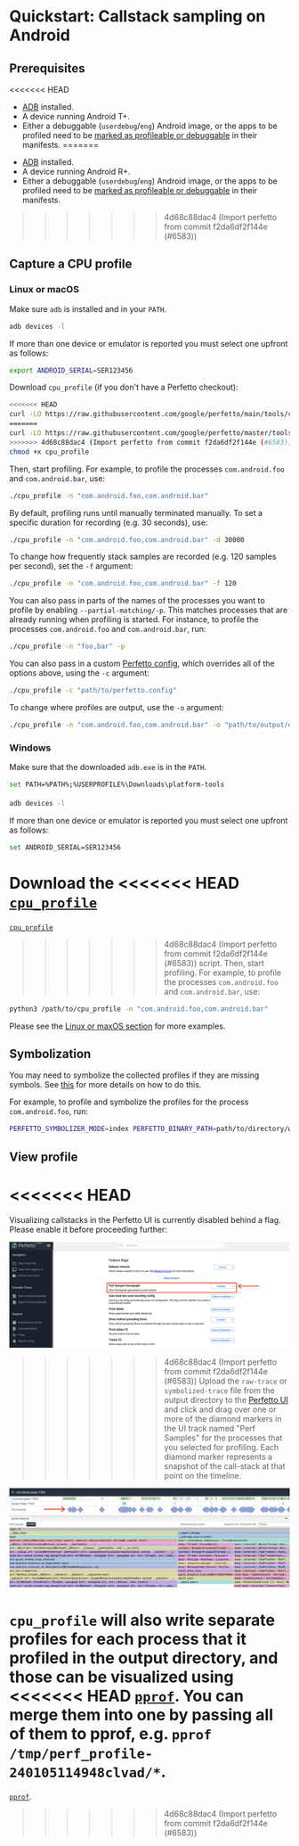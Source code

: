 # Quickstart: Callstack sampling on Android

## Prerequisites

<<<<<<< HEAD
- [ADB](https://developer.android.com/studio/command-line/adb) installed.
- A device running Android T+.
- Either a debuggable (`userdebug`/`eng`) Android image, or the apps to be
  profiled need to be
  [marked as profileable or debuggable](https://developer.android.com/guide/topics/manifest/profileable-element)
  in their manifests.
=======
*   [ADB](https://developer.android.com/studio/command-line/adb) installed.
*   A device running Android R+.
*   Either a debuggable (`userdebug`/`eng`) Android image, or the apps to be
    profiled need to be
    [marked as profileable or debuggable](https://developer.android.com/guide/topics/manifest/profileable-element)
    in their manifests.
>>>>>>> 4d68c88dac4 (Import perfetto from commit f2da6df2f144e (#6583))

## Capture a CPU profile

### Linux or macOS

Make sure `adb` is installed and in your `PATH`.

```bash
adb devices -l
```

If more than one device or emulator is reported you must select one upfront as
follows:

```bash
export ANDROID_SERIAL=SER123456
```

Download `cpu_profile` (if you don't have a Perfetto checkout):

```bash
<<<<<<< HEAD
curl -LO https://raw.githubusercontent.com/google/perfetto/main/tools/cpu_profile
=======
curl -LO https://raw.githubusercontent.com/google/perfetto/master/tools/cpu_profile
>>>>>>> 4d68c88dac4 (Import perfetto from commit f2da6df2f144e (#6583))
chmod +x cpu_profile
```

Then, start profiling. For example, to profile the processes `com.android.foo`
and `com.android.bar`, use:

```bash
./cpu_profile -n "com.android.foo,com.android.bar"
```

By default, profiling runs until manually terminated manually. To set a specific
duration for recording (e.g. 30 seconds), use:

```bash
./cpu_profile -n "com.android.foo,com.android.bar" -d 30000
```

To change how frequently stack samples are recorded (e.g. 120 samples per
second), set the `-f` argument:

```bash
./cpu_profile -n "com.android.foo,com.android.bar" -f 120
```

You can also pass in parts of the names of the processes you want to profile by
enabling `--partial-matching/-p`. This matches processes that are already
running when profiling is started. For instance, to profile the processes
`com.android.foo` and `com.android.bar`, run:

```bash
./cpu_profile -n "foo,bar" -p
```

You can also pass in a custom [Perfetto config](/docs/concepts/config.md), which
overrides all of the options above, using the `-c` argument:

```bash
./cpu_profile -c "path/to/perfetto.config"
```

To change where profiles are output, use the `-o` argument:

```bash
./cpu_profile -n "com.android.foo,com.android.bar" -o "path/to/output/directory"
```

### Windows

Make sure that the downloaded `adb.exe` is in the `PATH`.

```bash
set PATH=%PATH%;%USERPROFILE%\Downloads\platform-tools

adb devices -l
```

If more than one device or emulator is reported you must select one upfront as
follows:

```bash
set ANDROID_SERIAL=SER123456
```

Download the
<<<<<<< HEAD
[`cpu_profile`](https://raw.githubusercontent.com/google/perfetto/main/tools/cpu_profile)
=======
[`cpu_profile`](https://raw.githubusercontent.com/google/perfetto/master/tools/cpu_profile)
>>>>>>> 4d68c88dac4 (Import perfetto from commit f2da6df2f144e (#6583))
script. Then, start profiling. For example, to profile the processes
`com.android.foo` and `com.android.bar`, use:

```bash
python3 /path/to/cpu_profile -n "com.android.foo,com.android.bar"
```

Please see the [Linux or maxOS section](#linux-or-macos) for more examples.

## Symbolization

You may need to symbolize the collected profiles if they are missing symbols.
See [this](/docs/data-sources/native-heap-profiler#symbolize-your-profile) for
more details on how to do this.

For example, to profile and symbolize the profiles for the process
`com.android.foo`, run:

```bash
PERFETTO_SYMBOLIZER_MODE=index PERFETTO_BINARY_PATH=path/to/directory/with/symbols/ ./cpu_profile -n "com.android.foo"
```

## View profile

<<<<<<< HEAD
=======
Visualizing callstacks in the Perfetto UI is currently disabled behind a
flag. Please enable it before proceeding further:

![Enable flame graph flag](/docs/images/enable-profile-flame-graph.png)

>>>>>>> 4d68c88dac4 (Import perfetto from commit f2da6df2f144e (#6583))
Upload the `raw-trace` or `symbolized-trace` file from the output directory to
the [Perfetto UI](https://ui.perfetto.dev) and click and drag over one or more
of the diamond markers in the UI track named "Perf Samples" for the processes
that you selected for profiling. Each diamond marker represents a snapshot of
the call-stack at that point on the timeline.

![Profile Diamond](/docs/images/cpu-profile-diamond.png)
![Native Flamegraph](/docs/images/cpu-profile-flame.png)

`cpu_profile` will also write separate profiles for each process that it
profiled in the output directory, and those can be visualized using
<<<<<<< HEAD
[`pprof`](https://github.com/google/pprof). You can merge them into one by
passing all of them to pprof, e.g.
`pprof /tmp/perf_profile-240105114948clvad/*`.
=======
[`pprof`](https://github.com/google/pprof).
>>>>>>> 4d68c88dac4 (Import perfetto from commit f2da6df2f144e (#6583))
